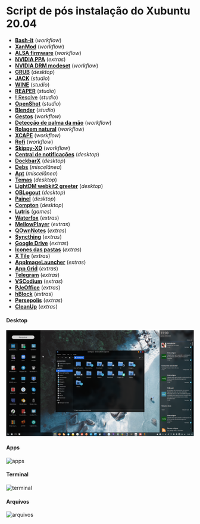 # Script de pós instalação do Xubuntu 20.04
 - [**Bash-it**](scripts/bash-it.md) (_workflow_)
 - [**XanMod**](scripts/xanmod.md) (_workflow_)
 - [**ALSA firmware**](scripts/alsa-firmware.md) (_workflow_)
 - [**NVIDIA PPA**](scripts/nvidia-ppa.md) (_extras_)
 - [**NVIDIA DRM modeset**](scripts/nvidia-drm-modeset.md) (_workflow_)
 - [**GRUB**](scripts/grub.md) (_desktop_)
 - [**JACK**](scripts/jack.md) (_studio_)
 - [**WINE**](scripts/wine.md) (_studio_)
 - [**REAPER**](scripts/reaper.md) (_studio_)
 - [**!** Resolve](scripts/resolve.md) (_studio_)
 - [**OpenShot**](scripts/openshot.md) (_studio_)
 - [**Blender**](scripts/blender.md) (_studio_)
 - [**Gestos**](scripts/gestures.md) (_workflow_)
 - [**Detecção de palma da mão**](scripts/palmdetection.md) (_workflow_)
 - [**Rolagem natural**](scripts/natural-scrolling.md) (_workflow_)
 - [**XCAPE**](scripts/xcape.md) (_workflow_)
 - [**Rofi**](scripts/rofi.md) (_workflow_)
 - [**Skippy-XD**](scripts/skippy-xd.md) (_workflow_)
 - [**Central de notificações**](scripts/linux-notification-center.md) (_desktop_)
 - [**DockbarX**](scripts/dockbarx.md) (_desktop_)
 - [**Debs**](scripts/debs.md) (_miscelânea_)
 - [**Apt**](scripts/apt.md) (_miscelânea_)
 - [**Temas**](scripts/style.md) (_desktop_)
 - [**LightDM webkit2 greeter**](scripts/lightdm-webkit2-greeter.md) (_desktop_)
 - [**OBLogout**](scripts/oblogout.md) (_desktop_)
 - [**Painel**](scripts/panel.md) (_desktop_)
 - [**Compton**](scripts/compton.md) (_desktop_)
 - [**Lutris**](scripts/lutris.md) (_games_)
 - [**Waterfox**](scripts/waterfox.md) (_extras_)
 - [**MellowPlayer**](scripts/mellowplayer.md) (_extras_)
 - [**QOwnNotes**](scripts/qownnotes.md) (_extras_)
 - [**Syncthing**](scripts/syncthing.md) (_extras_)
 - [**Google Drive**](scripts/google-drive.md) (_extras_)
 - [**Ícones das pastas**](scripts/folder-icon.md) (_extras_)
 - [**X Tile**](scripts/x-tile.md) (_extras_)
 - [**AppImageLauncher**](scripts/appimagelauncher.md) (_extras_)
 - [**App Grid**](scripts/appgrid.md) (_extras_)
 - [**Telegram**](scripts/telegram.md) (_extras_)
 - [**VSCodium**](scripts/vscodium.md) (_extras_)
 - [**PJeOffice**](scripts/pjeoffice.md) (_extras_)
 - [**hBlock**](scripts/hblock.md) (_extras_)
 - [**Persepolis**](scripts/persepolis.md) (_extras_)
 - [**CleanUp**](scripts/uninstall-duplicity.md) (_extras_)

#### Desktop
![desktop](images/desktop.png)

#### Apps
![apps](images/apps.png)

#### Terminal
![terminal](images/terminal.png)

#### Arquivos
![arquivos](images/arquivos.png)